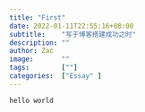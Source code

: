 ```yaml
---
title: "First"
date: 2022-01-11T22:55:16+08:00
subtitle:    "写于博客搭建成功之时"
description: ""
author: Zac
image:       ""
tags:        [""]
categories:  ["Essay" ]
---
```


`hello world`
